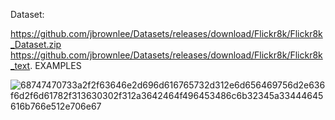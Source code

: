  Dataset:

https://github.com/jbrownlee/Datasets/releases/download/Flickr8k/Flickr8k_Dataset.zip
https://github.com/jbrownlee/Datasets/releases/download/Flickr8k/Flickr8k_text.
EXAMPLES

![68747470733a2f2f63646e2d696d616765732d312e6d656469756d2e636f6d2f6d61782f313630302f312a3642464f496453486c6b32345a33444645616b766e512e706e67](https://user-images.githubusercontent.com/92212914/224806284-e2d5dc94-c9e9-4af2-81d6-be671b608425.png)
